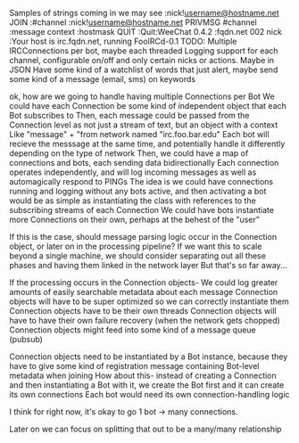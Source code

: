 Samples of strings coming in we may see
    :nick!username@hostname.net JOIN :#channel
    :nick!username@hostname.net PRIVMSG #channel :message context
    :hostmask QUIT :Quit:WeeChat 0.4.2
    :fqdn.net 002 nick :Your host is irc.fqdn.net, running FooIRCd-0.1
TODO:
    Multiple IRCConnections per bot, maybe each threaded
    Logging support for each channel, configurable on/off and only certain nicks or actions. Maybe in JSON
    Have some kind of a watchlist of words that just alert, maybe send some kind of a message (email, sms) on keywords

ok, how are we going to handle having multiple Connections per Bot
We could have each Connection be some kind of independent object that each
Bot subscribes to
Then, each message could be passed from the Connection level as not just a stream of text, but an object with a context
    Like "message" + "from network named "irc.foo.bar.edu"
Each bot will recieve the messsage at the same time, and potentially handle it differently depending on the type of network
Then, we could have a map of connections and bots, each sending data bidirectionally
    Each connection operates independently, and will log incoming messages as well as automagically respond to PINGs
    The idea is we could have connections running and logging without any bots active, and then activating a bot
    would be as simple as instantiating the class with references to the subscribing streams of each Connection
    We could have bots instantiate more Connections on their own, perhaps at the behest of the "user"

If this is the case, should message parsing logic occur in the Connection object, or later on in the processing pipeline?
    If we want this to scale beyond a single machine, we should consider separating out all these phases and having them linked in the network layer
    But that's so far away...

If the processing occurs in the Connection objects-
    We could log greater amounts of easily searchable metadata about each message
    Connection objects will have to be super optimized so we can correctly instantiate them
    Connection objects have to be their own threads
    Connection objects will have to have their own failure recovery (when the network gets chopped)
    Connection objects might feed into some kind of a message queue (pubsub)

Connection objects need to be instantiated by a Bot instance, because they have to give some kind of registration message containing Bot-level metadata when joining
How about this- instead of creating a Connection and then instantiating a Bot with it, we create the Bot first and it can create its own connections
    Each bot would need its own connection-handling logic

I think for right now, it's okay to go 1 bot -> many connections.

Later on we can focus on splitting that out to be a many/many relationship
